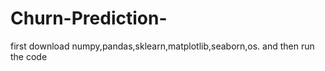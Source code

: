 # Churn-Prediction-
first download numpy,pandas,sklearn,matplotlib,seaborn,os.
and then run the code
